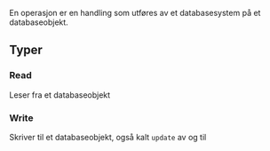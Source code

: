 En operasjon er en handling som utføres av et databasesystem på et databaseobjekt.

## Typer
### Read
Leser fra et databaseobjekt

### Write
Skriver til et databaseobjekt, også kalt `update` av og til
